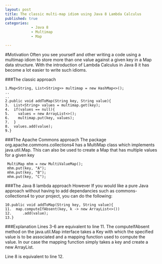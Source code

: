 ```yaml
---
layout: post
title: The classic multi-map idiom using Java 8 Lambda Calculus
published: true
categories: 
            - Java 8
            - Multimap
            - Map

---
```


#Motivation
Often you see yourself and other writing a code using a multimap idiom to store more than one value against a given key in a Map data structure. With the introduction of Lambda Calculus in Java 8 it has become a lot easier to write such idioms.

###The classic approach

```
1.Map<String, List<String>> multimap = new HashMap<>();
..
..
2.public void addToMap(String key, String value){
3.  List<String> values = multimap.get(key);
4.  if(values == null){
5.    values = new ArrayList<>();
6.    multimap.put(key, values);
7.  }
8.  values.add(value);
9.}
```

###The Apache Commons approach
The package org.apache.commons.collections4 has a MultiMap class which implements java.util.Map. This can also be used to create a Map that has multiple values for a given key

```
 MultiMap mhm = new MultiValueMap();
 mhm.put(key, "A");
 mhm.put(key, "B");
 mhm.put(key, "C");
```

###The Java 8 lambda approach
However If you would like a pure Java approach without having to add dependancies such as commons-collections4 to your project, you can do the following:
```
10.public void addToMap(String key, String value){
11.  map.computeIfAbsent(key, k -> new ArrayList<>())
12.     .add(value);
13.}
```

###Explanation
Lines 3-6 are equivalent to line 11.
The computeIfAbsent method on the java.util.Map interface takes a Key with which the specified value is to be associated and a mapping function used to compute the value. In our case the mapping function simply takes a key and create a new ArrayList.

Line 8 is equivalent to line 12.
